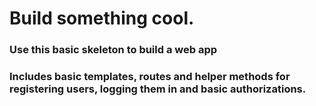 # Build something cool.

### Use this basic skeleton to build a web app

### Includes basic templates, routes and helper methods for registering users, logging them in and basic authorizations.
